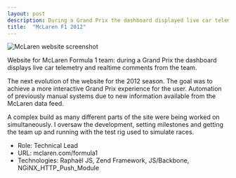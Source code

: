 ```yaml
---
layout: post
description: During a Grand Prix the dashboard displayed live car telemetry and realtime comments
title:  "McLaren F1 2012"
---
```


![McLaren website screenshot](http://petegraham.co.uk/img/mclaren_2012.jpg)

Website for McLaren Formula 1 team: during a Grand Prix the dashboard displays live car telemetry and realtime comments from the team.

The next evolution of the website for the 2012 season. The goal was to achieve a more interactive Grand Prix experience for the user. Automation of previously manual systems due to new information available from the McLaren data feed.

A complex build as many different parts of the site were being worked on simultaneously. I oversaw the development, setting milestones and getting the team up and running with the test rig used to simulate races.

 - Role: Technical Lead
 - URL: mclaren.com/formula1
 - Technologies: Raphaël JS, Zend Framework, JS/Backbone, NGiNX_HTTP_Push_Module
